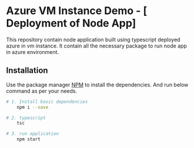 # Azure VM Instance Demo - [ Deployment of Node App]

This repository contain node application built using typescript deployed azure in vm instance.
It contain all the necessary package to run node app in azure environment.

## Installation

Use the package manager [NPM](https://www.npmjs.com/) to install the dependencies.
And run below command as per your needs.

```bash
# 1. Install basic dependencies
    npm i --save

# 2. typescript
    tsc

# 3. run application
    npm start